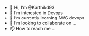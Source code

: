- 👋 Hi, I’m @Karthikd93
- 👀 I’m interested in Devops
- 🌱 I’m currently learning AWS devops
- 💞️ I’m looking to collaborate on ...
- 📫 How to reach me ...

<!---
Karthikd93/Karthikd93 is a ✨ special ✨ repository because its `README.md` (this file) appears on your GitHub profile.
You can click the Preview link to take a look at your changes.
--->
